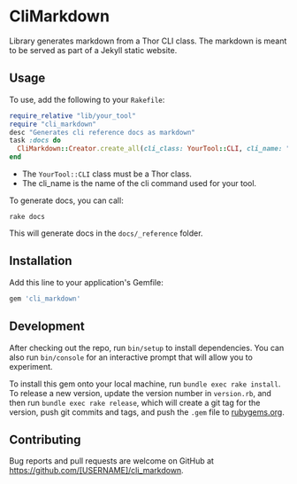 # CliMarkdown

Library generates markdown from a Thor CLI class.  The markdown is meant to be served as part of a Jekyll static website.

## Usage

To use, add the following to your `Rakefile`:

```ruby
require_relative "lib/your_tool"
require "cli_markdown"
desc "Generates cli reference docs as markdown"
task :docs do
  CliMarkdown::Creator.create_all(cli_class: YourTool::CLI, cli_name: "your_tool")
end
```

* The `YourTool::CLI` class must be a Thor class.
* The cli_name is the name of the cli command used for your tool.

To generate docs, you can call:

    rake docs

This will generate docs in the `docs/_reference` folder.

## Installation

Add this line to your application's Gemfile:

```ruby
gem 'cli_markdown'
```

## Development

After checking out the repo, run `bin/setup` to install dependencies. You can also run `bin/console` for an interactive prompt that will allow you to experiment.

To install this gem onto your local machine, run `bundle exec rake install`. To release a new version, update the version number in `version.rb`, and then run `bundle exec rake release`, which will create a git tag for the version, push git commits and tags, and push the `.gem` file to [rubygems.org](https://rubygems.org).

## Contributing

Bug reports and pull requests are welcome on GitHub at https://github.com/[USERNAME]/cli_markdown.
